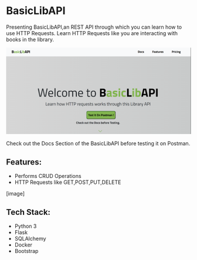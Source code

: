 # **BasicLibAPI**

Presenting BasicLibAPI,an REST API through which you can learn how to use HTTP Requests.
Learn HTTP Requests like you are interacting with books in the library.

![Landing Page](static/Landing_Page.png)

Check out the Docs Section of the BasicLibAPI before testing it on Postman.

## Features:
- Performs CRUD Operations
- HTTP Requests like GET,POST,PUT,DELETE

[image]

## Tech Stack:
- Python 3
- Flask
- SQLAlchemy
- Docker
- Bootstrap




